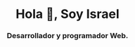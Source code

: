 <h1 align = "center"> Hola 👋, Soy Israel </h1>
<h3 align = "center"> Desarrollador y programador Web. </h3>


